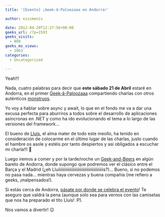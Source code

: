 ```yaml
---
title: '[Evento] ¡Geek-â-Paloozaaa en Andorra!'

author: eiximenis

date: 2012-04-20T12:27:56+00:00
geeks_url: /?p=1593
geeks_visits:
  - 808
geeks_ms_views:
  - 1063
categories:
  - Uncategorized

---
```

Yeah!!!

Nada, cuatro palabras para decir que **este sábado 21 de Abril** estaré en Andorra, en el primer [Geek-â-Paloozaaa][1] compartiendo charlas con otros auténticos [monstruos][2].

Yo voy a hablar sobre async y await, lo que en el fondo me va a dar una excusa perfecta para aburriros a todos sobre el desarrollo de aplicaciones asíncronas en .NET y como ha ido evolucionando el tema a lo largo de las versiones del framework…

El bueno de [Lluís][3], el alma mater de todo este meollo, ha tenido en consideración de colocarme en el último lugar de las charlas, justo cuando el hambre os asole y estéis por tanto despiertos y así obligados a escuchar mi charla!!! 🙂 

Luego iremos a comer y por la tarde/noche un [Geek-and-Beers][4] en algún bareto de Andorra, donde supongo que podremos ver el clásico entre el Barça y el Madrid (¿eh Lluíiiiiiiiiiiiiiiiiiiiiiiiiiiiiiiiiiiiiiiiiiis?)… Bueno, si no podemos no pasa nada… mientras haya cervezas y buena compañía (me refiero a geeks, ¡malpensados!).

Si estás cerca de Andorra, [pásate por donde se celebra el evento][5]! Te aseguro que valdrá la pena (aunque solo sea para vernos con las camisetas que nos ha preparado el tito Lluís! :P).

Nos vamos a divertir! 😉

 [1]: http://www.geek-a-paloozaaa.com/
 [2]: http://www.geek-a-paloozaaa.com/speakers.html
 [3]: http://lluisfranco.com/
 [4]: http://www.geek-a-paloozaaa.com/geeks--beers.html
 [5]: http://www.geek-a-paloozaaa.com/map.html